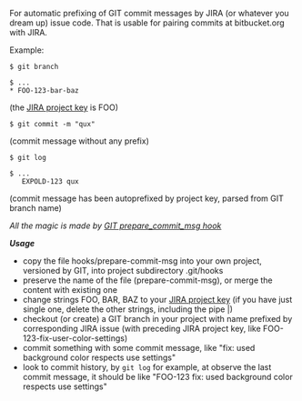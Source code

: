 For automatic prefixing of GIT commit messages by JIRA (or whatever you dream up) issue code.
That is usable for pairing commits at bitbucket.org with JIRA.

Example:

```
$ git branch
```

```
$ ...
* FOO-123-bar-baz
```
 (the [JIRA project key](https://confluence.atlassian.com/display/JIRA/Defining+a+Project#DefiningaProject-Creatingaproject) is FOO)

```
$ git commit -m "qux"
```
 (commit message without any prefix)

```
$ git log
```

```
$ ...
   EXPOLD-123 qux
```
 (commit message has been autoprefixed by project key, parsed from GIT branch name)

*All the magic is made by [GIT prepare_commit_msg hook](http://git-scm.com/docs/githooks#_prepare_commit_msg)*

***Usage***

  * copy the file hooks/prepare-commit-msg into your own project, versioned by GIT, into project subdirectory .git/hooks
  * preserve the name of the file (prepare-commit-msg), or merge the content with existing one
  * change strings FOO, BAR, BAZ to your [JIRA project key](https://confluence.atlassian.com/display/JIRA/Defining+a+Project#DefiningaProject-Creatingaproject)
  (if you have just single one, delete the other strings, including the pipe |)
  * checkout (or create) a GIT branch in your project with name prefixed by corresponding JIRA issue (with preceding JIRA project key, like FOO-123-fix-user-color-settings)
  * commit something with some commit message, like "fix: used background color respects use settings"
  * look to commit history, by `git log` for example, at observe the last commit message, it should be like "FOO-123 fix: used background color respects use settings" 
